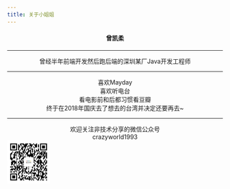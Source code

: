 ```yaml
---
title: 关于小姐姐
---
```


#### <center>曾凯柔<center>

---
<center>曾经半年前端开发然后跑后端的深圳某厂Java开发工程师</center>

---

<center>喜欢Mayday</center>
<center>喜欢听电台</center>
<center>看电影前和后都习惯看豆瓣</center>
<center>终于在2018年国庆去了想去的台湾并决定还要再去~</center>

---
<center>欢迎关注非技术分享的微信公众号</center>
<center>crazyworld1993</center>

<img src="/images/qrcode.jpg" width="100" height="100" />

